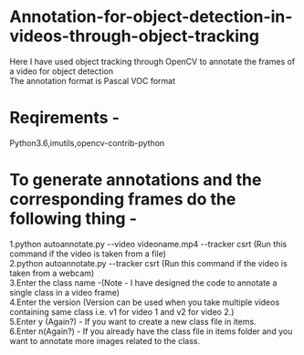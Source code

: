 # Annotation-for-object-detection-in-videos-through-object-tracking
Here I have used object tracking through OpenCV to annotate the frames of a video for object detection <br/>
The annotation format is Pascal VOC format <br/>
# Reqirements - <br/>
Python3.6,imutils,opencv-contrib-python <br/>
# To generate annotations and the corresponding frames do the following thing - <br/>
1.python autoannotate.py --video videoname.mp4 --tracker csrt (Run this command if the video is taken from a file) <br/>
2.python autoannotate.py --tracker csrt (Run this command if the video is taken from a webcam) <br/>
3.Enter the class name -(Note - I have designed the code to annotate a single class in a video frame) <br/>
4.Enter the version (Version can be used when you take multiple videos containing same class i.e. v1 for video 1 and v2 for video 2.) <br/>
5.Enter y (Again?) - If you want to create a new class file in items.<br/>
6.Enter n(Again?) - If you already have the class file in items folder and you want to annotate more images related to the class.<br/>

